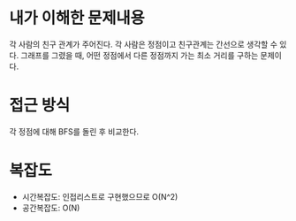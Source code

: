 # 내가 이해한 문제내용
각 사람의 친구 관계가 주어진다. 각 사람은 정점이고 친구관계는 간선으로 생각할 수 있다.
그래프를 그렸을 때, 어떤 정점에서 다른 정점까지 가는 최소 거리를 구하는 문제이다.

# 접근 방식
각 정점에 대해 BFS를 돌린 후 비교한다.

# 복잡도
 * 시간복잡도: 인접리스트로 구현했으므로 O(N^2)
 * 공간복잡도: O(N)
